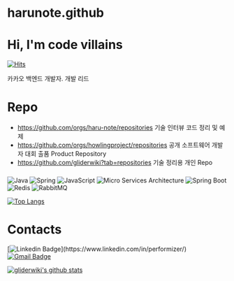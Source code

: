 # harunote.github

# Hi, I'm code villains
[![Hits](https://hits.seeyoufarm.com/api/count/incr/badge.svg?url=https%3A%2F%2Fgithub.com%2Fgliderwiki%2Fhit-counter&count_bg=%2379C83D&title_bg=%23555555&icon=&icon_color=%23E7E7E7&title=hits&edge_flat=false)](https://hits.seeyoufarm.com)

카카오 백엔드 개발자. 개발 리드 

# Repo
- https://github.com/orgs/haru-note/repositories 기술 인터뷰 코드 정리 및 예제 
- https://github.com/orgs/howlingproject/repositories 공개 소프트웨어 개발자 대회 출품 Product Repository
- https://github.com/gliderwiki?tab=repositories 기술 정리용 개인 Repo

<h3></h3>

![Java](https://img.shields.io/badge/Java-007396.svg?&style=for-the-badge&logo=Java&logoColor=white)
![Spring](https://img.shields.io/badge/Spring-6DB33F.svg?&style=for-the-badge&logo=Spring&logoColor=white)
![JavaScript](https://img.shields.io/badge/JavaScript-F7DF1E.svg?&style=for-the-badge&logo=JavaScript&logoColor=white)
![Micro Services Architecture](https://img.shields.io/badge/-Micro%20Services%20Architecture-blue?&style=for-the-badge&logo=MSA&logoColor=#FF9900)
![Spring Boot](https://img.shields.io/badge/SpringBoot-6DB33F?style=for-the-badge&logo=SpringBoot&logoColor=white)
![Redis](https://img.shields.io/badge/Redis-DC382D?style=for-the-badge&logo=Redis&logoColor=white)
![RabbitMQ](https://img.shields.io/badge/RabbitMQ-FF6600?style=for-the-badge&logo=RabbitMQ&logoColor=white)

[![Top Langs](https://github-readme-stats.vercel.app/api/top-langs/?username=gliderwiki&layout=compact)](https://github.com/gliderwiki/github-readme-stats)



# Contacts  
[![Linkedin Badge](https://img.shields.io/badge/-LinkedIn-blue?style=flat-square&logo=Linkedin&logoColor=white&link=(https://www.linkedin.com/in/performizer/)/)](https://www.linkedin.com/in/performizer/)
[![Gmail Badge](https://img.shields.io/badge/Gmail-d14836?style=flat-square&logo=Gmail&logoColor=white&link=mailto:villainscode@gmail.com)](mailto:villainscode@gmail.com)




<!--
**gliderwiki/gliderwiki** is a ✨ _special_ ✨ repository because its `README.md` (this file) appears on your GitHub profile.

Here are some ideas to get you started:	

- 🔭 I’m currently working on ...
- 🌱 I’m currently learning ...
- 👯 I’m looking to collaborate on ...
- 🤔 I’m looking for help with ...
- 💬 Ask me about ...
- 📫 How to reach me: ...
- 😄 Pronouns: ...
- ⚡ Fun fact: ...
-->

[![gliderwiki's github stats](https://github-readme-stats.vercel.app/api?username=gliderwiki)](https://github.com/gliderwiki/github-readme-stats)
